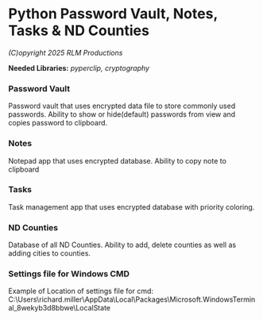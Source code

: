 # Python Password Vault, Notes, Tasks & ND Counties
*(C)opyright 2025 RLM Productions*

<b>Needed Libraries:</b> *pyperclip, cryptography*

### Password Vault
Password vault that uses encrypted data file to store commonly used passwords. Ability to show or hide(default) passwords from view and copies password to clipboard.

### Notes
Notepad app that uses encrypted database. Ability to copy note to clipboard

### Tasks
Task management app that uses encrypted database with priority coloring.

### ND Counties
Database of all ND Counties. Ability to add, delete counties as well as adding cities to counties.

### Settings file for Windows CMD
Example of Location of settings file for cmd: C:\Users\richard.miller\AppData\Local\Packages\Microsoft.WindowsTerminal_8wekyb3d8bbwe\LocalState